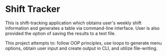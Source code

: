 # Shift Tracker
This is shift-tracking application which obtains user's weekly shift information and generates a table via command-line interface. User is also provided the option of saving the results to a text file.

This project attempts to:
follow OOP principles,
use loops to generate menu options,
obtain user input and create output in CLI, and
utilize file-writing.
